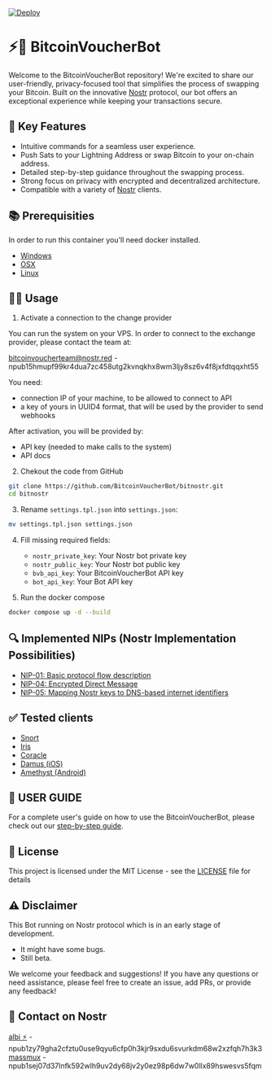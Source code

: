 [![Deploy](https://github.com/BitcoinVoucherBot/bitnostr/actions/workflows/deploy.yml/badge.svg?branch=main)](https://github.com/BitcoinVoucherBot/bitnostr/actions/workflows/deploy.yml)

# ⚡️🔗 BitcoinVoucherBot

Welcome to the BitcoinVoucherBot repository! We're excited to share our user-friendly, privacy-focused tool that simplifies the process of swapping your Bitcoin. Built on the innovative [Nostr](https://github.com/nostr-protocol/nostr) protocol, our bot offers an exceptional experience while keeping your transactions secure.

## 🌟 Key Features
- Intuitive commands for a seamless user experience.
- Push Sats to your Lightning Address or swap Bitcoin to your on-chain address.
- Detailed step-by-step guidance throughout the swapping process.
- Strong focus on privacy with encrypted and decentralized architecture.
- Compatible with a variety of [Nostr](https://github.com/nostr-protocol/nostr) clients.

## 📚 Prerequisities

In order to run this container you'll need docker installed.

* [Windows](https://docs.docker.com/windows/started)
* [OSX](https://docs.docker.com/mac/started/)
* [Linux](https://docs.docker.com/linux/started/)

## 👨‍💻 Usage

1. Activate a connection to the change provider

You can run the system on your VPS. In order to connect to the exchange provider, please contact the team at:

[bitcoinvoucherteam@nostr.red](https://snort.social/p/npub15hmupf99kr4dua7zc458utg2kvnqkhx8wm3ljy8sz6v4f8jxfdtqqxht55) - npub15hmupf99kr4dua7zc458utg2kvnqkhx8wm3ljy8sz6v4f8jxfdtqqxht55

You need:

- connection IP of your machine, to be allowed to connect to API
- a key of yours in UUID4 format, that will be used by the provider to send webhooks

After activation, you will be provided by:

- API key (needed to make calls to the system)
- API docs

<!-- 1. Request a [BitcoinVoucherBot API key and BOT API key](https://t.me/BitcoinVoucherGroup) -->

2. Chekout the code from GitHub

```bash
git clone https://github.com/BitcoinVoucherBot/bitnostr.git
cd bitnostr
```

3. Rename ```settings.tpl.json``` into ```settings.json```:

```bash
mv settings.tpl.json settings.json
```
4. Fill missing required fields:
    * ```nostr_private_key```: Your Nostr bot private key
    * ```nostr_public_key```: Your Nostr bot public key
    * ```bvb_api_key```: Your BitcoinVoucherBot API key 
    * ```bot_api_key```: Your Bot API key

5. Run the docker compose

```bash
docker compose up -d --build
```

## 🔍 Implemented NIPs (Nostr Implementation Possibilities)

* [NIP-01: Basic protocol flow description](https://github.com/nostr-protocol/nips/blob/master/01.md)
* [NIP-04: Encrypted Direct Message](https://github.com/nostr-protocol/nips/blob/master/04.md)
* [NIP-05: Mapping Nostr keys to DNS-based internet identifiers](https://github.com/nostr-protocol/nips/blob/master/05.md)

## ✅ Tested clients

* [Snort](https://snort.social)
* [Iris](https://iris.to)
* [Coracle](https://coracle.social)
* [Damus (iOS)](https://damus.io)
* [Amethyst (Android)](https://play.google.com/store/apps/details?id=com.vitorpamplona.amethyst)

## 📖 USER GUIDE

For a complete user's guide on how to use the BitcoinVoucherBot, please check out our [step-by-step guide](./HOWTO.md).

## 💼 License

This project is licensed under the MIT License - see the [LICENSE](LICENSE) file for details

## ⚠️ Disclaimer

This Bot running on Nostr protocol which is in an early stage of development.

* It might have some bugs.
* Still beta.

We welcome your feedback and suggestions! If you have any questions or need assistance, please feel free to create an issue, add PRs, or provide any feedback!

## 🤙 Contact on Nostr

[albi ⚡️](https://snort.social/p/npub1zy79gha2cfztu0use9qyu6cfp0h3kjr9sxdu6svurkdm68w2xzfqh7h3k3) - npub1zy79gha2cfztu0use9qyu6cfp0h3kjr9sxdu6svurkdm68w2xzfqh7h3k3</br>
[massmux](https://snort.social/p/npub1sej07d37lnfk592wlh9uv2dy68jv2y0ez98p6dw7w0llx89hswesvs5fqm) - npub1sej07d37lnfk592wlh9uv2dy68jv2y0ez98p6dw7w0llx89hswesvs5fqm

